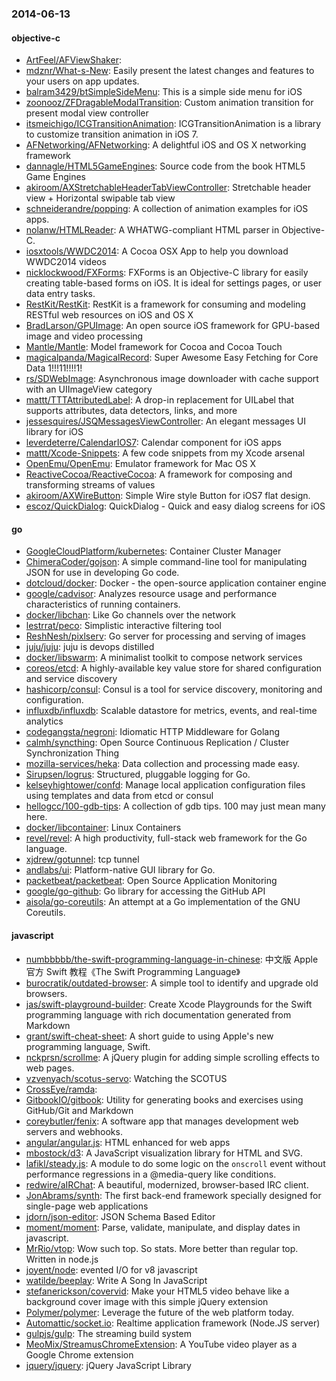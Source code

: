 ### 2014-06-13

#### objective-c
* [ArtFeel/AFViewShaker](https://github.com/ArtFeel/AFViewShaker): 
* [mdznr/What-s-New](https://github.com/mdznr/What-s-New): Easily present the latest changes and features to your users on app updates.
* [balram3429/btSimpleSideMenu](https://github.com/balram3429/btSimpleSideMenu): This is a simple side menu for iOS
* [zoonooz/ZFDragableModalTransition](https://github.com/zoonooz/ZFDragableModalTransition): Custom animation transition for present modal view controller
* [itsmeichigo/ICGTransitionAnimation](https://github.com/itsmeichigo/ICGTransitionAnimation): ICGTransitionAnimation is a library to customize transition animation in iOS 7.
* [AFNetworking/AFNetworking](https://github.com/AFNetworking/AFNetworking): A delightful iOS and OS X networking framework
* [dannagle/HTML5GameEngines](https://github.com/dannagle/HTML5GameEngines): Source code from the book HTML5 Game Engines
* [akiroom/AXStretchableHeaderTabViewController](https://github.com/akiroom/AXStretchableHeaderTabViewController): Stretchable header view + Horizontal swipable tab view
* [schneiderandre/popping](https://github.com/schneiderandre/popping): A collection of animation examples for iOS apps.
* [nolanw/HTMLReader](https://github.com/nolanw/HTMLReader): A WHATWG-compliant HTML parser in Objective-C.
* [iosxtools/WWDC2014](https://github.com/iosxtools/WWDC2014): A Cocoa OSX App to help you download WWDC2014 videos
* [nicklockwood/FXForms](https://github.com/nicklockwood/FXForms):  FXForms is an Objective-C library for easily creating table-based forms on iOS. It is ideal for settings pages, or user data entry tasks.
* [RestKit/RestKit](https://github.com/RestKit/RestKit): RestKit is a framework for consuming and modeling RESTful web resources on iOS and OS X
* [BradLarson/GPUImage](https://github.com/BradLarson/GPUImage): An open source iOS framework for GPU-based image and video processing
* [Mantle/Mantle](https://github.com/Mantle/Mantle): Model framework for Cocoa and Cocoa Touch
* [magicalpanda/MagicalRecord](https://github.com/magicalpanda/MagicalRecord): Super Awesome Easy Fetching for Core Data 1!!!11!!!!1!
* [rs/SDWebImage](https://github.com/rs/SDWebImage): Asynchronous image downloader with cache support with an UIImageView category
* [mattt/TTTAttributedLabel](https://github.com/mattt/TTTAttributedLabel): A drop-in replacement for UILabel that supports attributes, data detectors, links, and more
* [jessesquires/JSQMessagesViewController](https://github.com/jessesquires/JSQMessagesViewController): An elegant messages UI library for iOS
* [leverdeterre/CalendarIOS7](https://github.com/leverdeterre/CalendarIOS7): Calendar component for iOS apps
* [mattt/Xcode-Snippets](https://github.com/mattt/Xcode-Snippets): A few code snippets from my Xcode arsenal
* [OpenEmu/OpenEmu](https://github.com/OpenEmu/OpenEmu): Emulator framework for Mac OS X
* [ReactiveCocoa/ReactiveCocoa](https://github.com/ReactiveCocoa/ReactiveCocoa): A framework for composing and transforming streams of values
* [akiroom/AXWireButton](https://github.com/akiroom/AXWireButton): Simple Wire style Button for iOS7 flat design.
* [escoz/QuickDialog](https://github.com/escoz/QuickDialog): QuickDialog - Quick and easy dialog screens for iOS

#### go
* [GoogleCloudPlatform/kubernetes](https://github.com/GoogleCloudPlatform/kubernetes): Container Cluster Manager
* [ChimeraCoder/gojson](https://github.com/ChimeraCoder/gojson): A simple command-line tool for manipulating JSON for use in developing Go code. 
* [dotcloud/docker](https://github.com/dotcloud/docker): Docker - the open-source application container engine
* [google/cadvisor](https://github.com/google/cadvisor): Analyzes resource usage and performance characteristics of running containers.
* [docker/libchan](https://github.com/docker/libchan): Like Go channels over the network
* [lestrrat/peco](https://github.com/lestrrat/peco): Simplistic interactive filtering tool
* [ReshNesh/pixlserv](https://github.com/ReshNesh/pixlserv): Go server for processing and serving of images
* [juju/juju](https://github.com/juju/juju): juju is devops distilled
* [docker/libswarm](https://github.com/docker/libswarm): A minimalist toolkit to compose network services
* [coreos/etcd](https://github.com/coreos/etcd): A highly-available key value store for shared configuration and service discovery
* [hashicorp/consul](https://github.com/hashicorp/consul): Consul is a tool for service discovery, monitoring and configuration.
* [influxdb/influxdb](https://github.com/influxdb/influxdb): Scalable datastore for metrics, events, and real-time analytics
* [codegangsta/negroni](https://github.com/codegangsta/negroni): Idiomatic HTTP Middleware for Golang
* [calmh/syncthing](https://github.com/calmh/syncthing): Open Source Continuous Replication / Cluster Synchronization Thing
* [mozilla-services/heka](https://github.com/mozilla-services/heka): Data collection and processing made easy.
* [Sirupsen/logrus](https://github.com/Sirupsen/logrus): Structured, pluggable logging for Go.
* [kelseyhightower/confd](https://github.com/kelseyhightower/confd): Manage local application configuration files using templates and data from etcd or consul
* [hellogcc/100-gdb-tips](https://github.com/hellogcc/100-gdb-tips): A collection of gdb tips. 100 may just mean many here.
* [docker/libcontainer](https://github.com/docker/libcontainer): Linux Containers
* [revel/revel](https://github.com/revel/revel): A high productivity, full-stack web framework for the Go language.
* [xjdrew/gotunnel](https://github.com/xjdrew/gotunnel): tcp tunnel
* [andlabs/ui](https://github.com/andlabs/ui): Platform-native GUI library for Go.
* [packetbeat/packetbeat](https://github.com/packetbeat/packetbeat): Open Source Application Monitoring
* [google/go-github](https://github.com/google/go-github): Go library for accessing the GitHub API
* [aisola/go-coreutils](https://github.com/aisola/go-coreutils): An attempt at a Go implementation of the GNU Coreutils.

#### javascript
* [numbbbbb/the-swift-programming-language-in-chinese](https://github.com/numbbbbb/the-swift-programming-language-in-chinese): 中文版 Apple 官方 Swift 教程《The Swift Programming Language》
* [burocratik/outdated-browser](https://github.com/burocratik/outdated-browser): A simple tool to identify and upgrade old browsers.
* [jas/swift-playground-builder](https://github.com/jas/swift-playground-builder): Create Xcode Playgrounds for the Swift programming language with rich documentation generated from Markdown
* [grant/swift-cheat-sheet](https://github.com/grant/swift-cheat-sheet): A short guide to using Apple's new programming language, Swift.
* [nckprsn/scrollme](https://github.com/nckprsn/scrollme): A jQuery plugin for adding simple scrolling effects to web pages.
* [vzvenyach/scotus-servo](https://github.com/vzvenyach/scotus-servo): Watching the SCOTUS
* [CrossEye/ramda](https://github.com/CrossEye/ramda): 
* [GitbookIO/gitbook](https://github.com/GitbookIO/gitbook): Utility for generating books and exercises using GitHub/Git and Markdown
* [coreybutler/fenix](https://github.com/coreybutler/fenix): A software app that manages development web servers and webhooks.
* [angular/angular.js](https://github.com/angular/angular.js): HTML enhanced for web apps
* [mbostock/d3](https://github.com/mbostock/d3): A JavaScript visualization library for HTML and SVG.
* [lafikl/steady.js](https://github.com/lafikl/steady.js): A module to do some logic on the `onscroll` event without performance regressions in a @media-query like conditions.
* [redwire/aIRChat](https://github.com/redwire/aIRChat): A beautiful, modernized, browser-based IRC client.
* [JonAbrams/synth](https://github.com/JonAbrams/synth): The first back-end framework specially designed for single-page web applications
* [jdorn/json-editor](https://github.com/jdorn/json-editor): JSON Schema Based Editor
* [moment/moment](https://github.com/moment/moment): Parse, validate, manipulate, and display dates in javascript.
* [MrRio/vtop](https://github.com/MrRio/vtop): Wow such top. So stats. More better than regular top. Written in node.js
* [joyent/node](https://github.com/joyent/node): evented I/O for v8 javascript
* [watilde/beeplay](https://github.com/watilde/beeplay): Write A Song In JavaScript
* [stefanerickson/covervid](https://github.com/stefanerickson/covervid): Make your HTML5 video behave like a background cover image with this simple jQuery extension
* [Polymer/polymer](https://github.com/Polymer/polymer): Leverage the future of the web platform today.
* [Automattic/socket.io](https://github.com/Automattic/socket.io): Realtime application framework (Node.JS server)
* [gulpjs/gulp](https://github.com/gulpjs/gulp): The streaming build system
* [MeoMix/StreamusChromeExtension](https://github.com/MeoMix/StreamusChromeExtension): A YouTube video player as a Google Chrome extension
* [jquery/jquery](https://github.com/jquery/jquery): jQuery JavaScript Library
